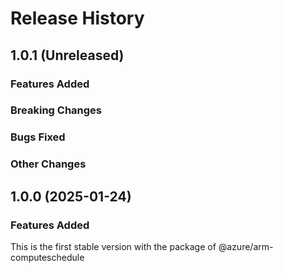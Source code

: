 # Release History

## 1.0.1 (Unreleased)

### Features Added

### Breaking Changes

### Bugs Fixed

### Other Changes

## 1.0.0 (2025-01-24)

### Features Added

This is the first stable version with the package of @azure/arm-computeschedule
